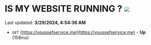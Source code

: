 # IS MY WEBSITE RUNNING ? [![](https://img.shields.io/static/v1?label=Sponsor&message=%E2%9D%A4&logo=GitHub&color=%23fe8e86)](https://github.com/sponsors/<username>)

Last updated: **3/29/2024, 4:54:36 AM**

- `GET` [https://youssefservice.me](https://youssefservice.me) - **Up** (158ms)
